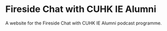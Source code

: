 # Fireside Chat with CUHK IE Alumni

A website for the Fireside Chat with CUHK IE Alumni podcast programme.
